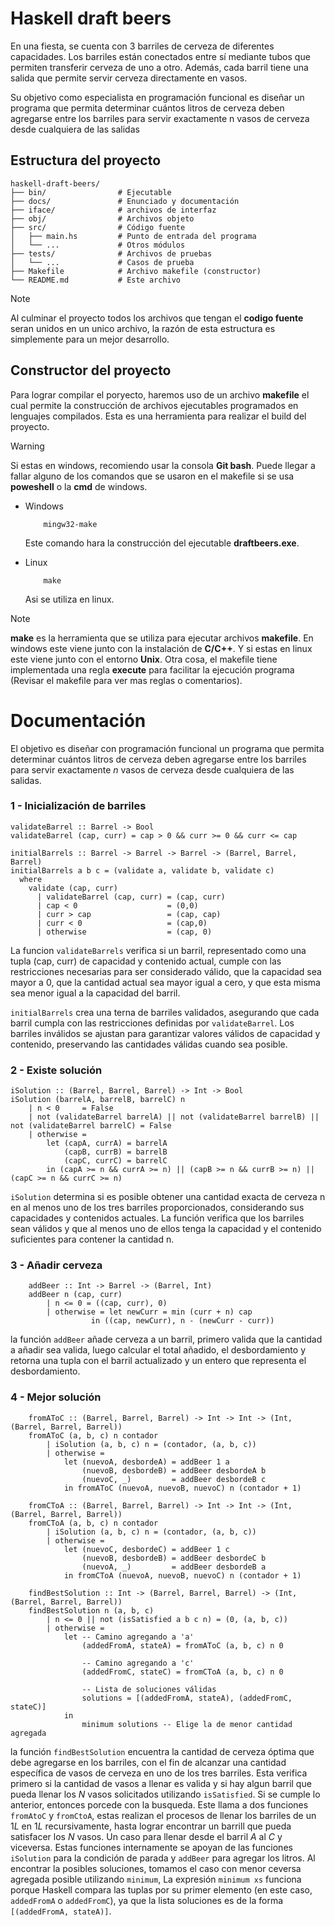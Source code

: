 # Haskell draft beers

En una fiesta, se cuenta con 3 barriles de cerveza de diferentes capacidades. Los barriles están conectados entre
sí mediante tubos que permiten transferir cerveza de uno a otro. Además, cada barril tiene una salida que
permite servir cerveza directamente en vasos.

Su objetivo como especialista en programación funcional es diseñar un programa que permita determinar
cuántos litros de cerveza deben agregarse entre los barriles para servir exactamente n vasos de cerveza desde
cualquiera de las salidas

## Estructura del proyecto
```{html}
haskell-draft-beers/
├── bin/                # Ejecutable
├── docs/               # Enunciado y documentación
├── iface/              # archivos de interfaz
├── obj/                # Archivos objeto
├── src/                # Código fuente
│   ├── main.hs         # Punto de entrada del programa
│   └── ...             # Otros módulos
├── tests/              # Archivos de pruebas
│   └── ...             # Casos de prueba
├── Makefile            # Archivo makefile (constructor)
└── README.md           # Este archivo
```
> [!Note]
> Al culminar el proyecto todos los archivos que tengan el **codigo fuente** seran unidos en un unico archivo, la razón de esta estructura es simplemente para un mejor desarrollo.

## Constructor del proyecto

Para lograr compilar el poryecto, haremos uso de un archivo **makefile** el cual permite la construcción de archivos ejecutables programados en lenguajes compilados. Esta es una herramienta para realizar el build del proyecto.

> [!Warning]
> Si estas en windows, recomiendo usar la consola **Git bash**. Puede llegar a fallar alguno de los comandos que se usaron en el makefile si se usa **poweshell** o la **cmd** de windows.

- Windows
    ```{powershell}
        mingw32-make 
    ```
    Este comando hara la construcción del ejecutable **draftbeers.exe**.

- Linux
    ```{bash}
        make
    ```
    Asi se utiliza en linux.

> [!Note]
> **make** es la herramienta que se utiliza para ejecutar archivos **makefile**. En windows este viene junto con la instalación de **C/C++**. Y si estas en linux este viene junto con el entorno **Unix**. Otra cosa, el makefile tiene implementada una regla **execute** para facilitar la ejecución programa (Revisar el makefile para ver mas reglas o comentarios).

# Documentación
El objetivo es diseñar con programación funcional un programa  que permita determinar cuántos litros de cerveza deben agregarse entre los barriles para servir exactamente $n$ vasos de cerveza desde cualquiera de las salidas.

### 1 - Inicialización de barriles
```{haskell}
validateBarrel :: Barrel -> Bool
validateBarrel (cap, curr) = cap > 0 && curr >= 0 && curr <= cap

initialBarrels :: Barrel -> Barrel -> Barrel -> (Barrel, Barrel, Barrel)
initialBarrels a b c = (validate a, validate b, validate c)
  where
    validate (cap, curr)
      | validateBarrel (cap, curr) = (cap, curr)
      | cap < 0                    = (0,0)
      | curr > cap                 = (cap, cap)
      | curr < 0                   = (cap,0)                
      | otherwise                  = (cap, 0)

```
La funcion `validateBarrels` verifica si un barril, representado como una tupla (cap, curr) de capacidad y contenido actual, cumple con las restricciones necesarias para ser considerado válido, que la capacidad sea mayor a 0, que la cantidad actual sea mayor igual a cero, y que esta misma sea menor igual a la capacidad del barril.

`initialBarrels` crea una terna de barriles validados, asegurando que cada barril cumpla con las restricciones definidas por `validateBarrel`. Los barriles inválidos se ajustan para garantizar valores válidos de capacidad y contenido, preservando las cantidades válidas cuando sea posible.

### 2 - Existe solución
```{haskell}
iSolution :: (Barrel, Barrel, Barrel) -> Int -> Bool
iSolution (barrelA, barrelB, barrelC) n
    | n < 0     = False
    | not (validateBarrel barrelA) || not (validateBarrel barrelB) || not (validateBarrel barrelC) = False
    | otherwise = 
        let (capA, currA) = barrelA
            (capB, currB) = barrelB
            (capC, currC) = barrelC
        in (capA >= n && currA >= n) || (capB >= n && currB >= n) || (capC >= n && currC >= n)

```
`iSolution` determina si es posible obtener una cantidad exacta de cerveza n en al menos uno de los tres barriles proporcionados, considerando sus capacidades y contenidos actuales. La función verifica que los barriles sean válidos y que al menos uno de ellos tenga la capacidad y el contenido suficientes para contener la cantidad n.

### 3 - Añadir cerveza
```{haskell}
    addBeer :: Int -> Barrel -> (Barrel, Int)
    addBeer n (cap, curr)
        | n <= 0 = ((cap, curr), 0)
        | otherwise = let newCurr = min (curr + n) cap
                  in ((cap, newCurr), n - (newCurr - curr))

```
la función `addBeer` añade cerveza a un barril, primero valida que la cantidad a añadir sea valida, luego calcular el total añadido, el desbordamiento y retorna una tupla con el barril actualizado y un entero que representa el desbordamiento.

### 4 - Mejor solución
```{haskell}
    fromAToC :: (Barrel, Barrel, Barrel) -> Int -> Int -> (Int, (Barrel, Barrel, Barrel))
    fromAToC (a, b, c) n contador
        | iSolution (a, b, c) n = (contador, (a, b, c))
        | otherwise =
            let (nuevoA, desbordeA) = addBeer 1 a
                (nuevoB, desbordeB) = addBeer desbordeA b
                (nuevoC, _)         = addBeer desbordeB c
            in fromAToC (nuevoA, nuevoB, nuevoC) n (contador + 1)

    fromCToA :: (Barrel, Barrel, Barrel) -> Int -> Int -> (Int, (Barrel, Barrel, Barrel))
    fromCToA (a, b, c) n contador
        | iSolution (a, b, c) n = (contador, (a, b, c))
        | otherwise =
            let (nuevoC, desbordeC) = addBeer 1 c
                (nuevoB, desbordeB) = addBeer desbordeC b
                (nuevoA, _)         = addBeer desbordeB a
            in fromCToA (nuevoA, nuevoB, nuevoC) n (contador + 1)

    findBestSolution :: Int -> (Barrel, Barrel, Barrel) -> (Int, (Barrel, Barrel, Barrel))
    findBestSolution n (a, b, c)
        | n <= 0 || not (isSatisfied a b c n) = (0, (a, b, c))
        | otherwise =
            let -- Camino agregando a 'a'
                (addedFromA, stateA) = fromAToC (a, b, c) n 0

                -- Camino agregando a 'c'
                (addedFromC, stateC) = fromCToA (a, b, c) n 0

                -- Lista de soluciones válidas
                solutions = [(addedFromA, stateA), (addedFromC, stateC)]
            in 
                minimum solutions -- Elige la de menor cantidad agregada

```
la función `findBestSolution` encuentra la cantidad de cerveza óptima que debe agregarse en los barriles, con el fin de alcanzar una cantidad específica de vasos de cerveza en uno de los tres barriles. Esta verifica primero si la cantidad de vasos a llenar es valida y si hay algun barril que pueda llenar los $N$ vasos solicitados utilizando `isSatisfied`. Si se cumple lo anterior, entonces porcede con la busqueda. Este llama a dos funciones `fromAtoC` y `fromCtoA`, estas realizan el procesos de llenar los barriles de un $1L$ en $1L$ recursivamente, hasta lograr encontrar un barrill que pueda satisfacer los $N$ vasos. Un caso para llenar desde el barril $A$ al $C$ y viceversa. Estas funciones internamente se apoyan de las funciones `iSolution` para la condición de parada y `addBeer` para agregar los litros. Al encontrar la posibles soluciones, tomamos el caso con menor ceversa agregada posible utilizando `minimum`, La expresión `minimum xs` funciona porque Haskell compara las tuplas por su primer elemento (en este caso, `addedFromA` o `addedFromC`), ya que la lista soluciones es de la forma `[(addedFromA, stateA)]`.